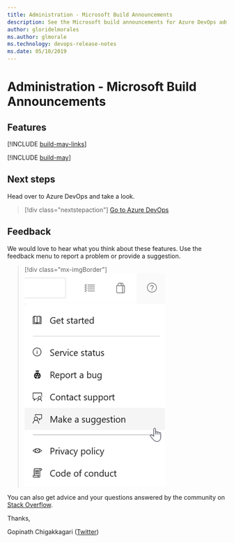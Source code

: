 ```yaml
---
title: Administration - Microsoft Build Announcements
description: See the Microsoft build announcements for Azure DevOps administration, May 2019, including next steps.
author: gloridelmorales
ms.author: glmorale
ms.technology: devops-release-notes
ms.date: 05/10/2019
---
```


# Administration - Microsoft Build Announcements

## Features

[!INCLUDE [build-may-links](../includes/administration/build-may-links.md)]

[!INCLUDE [build-may](../includes/administration/build-may.md)]

## Next steps

Head over to Azure DevOps and take a look.

> [!div class="nextstepaction"]
> [Go to Azure DevOps](https://go.microsoft.com/fwlink/?LinkId=307137&campaign=o~msft~docs~product-vsts~release-notes)

## Feedback

We would love to hear what you think about these features. Use the feedback menu to report a problem or provide a suggestion.

> [!div class="mx-imgBorder"]
> ![Make a suggestion](../../media/make-a-suggestion.png)

You can also get advice and your questions answered by the community on [Stack Overflow](https://stackoverflow.com/questions/tagged/azure-devops).

Thanks,

Gopinath Chigakkagari ([Twitter](https://twitter.com/gopinach))

